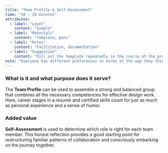 ```yaml
---
title: "Team Profile & Self-Assessment"
time: "10 – 20 minutes"
attributes:
  - label: "Level"
    content: "Simple"
  - label: "Materials"
    content: "Template, pens"
  - label: "Roles"
    content: "Facilitation, documentation"
  - label: "Suggestion"
    content: "Fill out the template repeatedly in the course of the process so as to visualize your own development"
note: "Everyone has different preferences in terms of the way they think. Based on the Whole Brain Model, N. Herrmann developed an HBDI profile that can be used to analyze different styles of thinking. A functional team is made up of people who complement each other, representing the full range of such styles."
---
```


### What is it and what purpose does it serve?

The **Team Profile** can be used to assemble a strong and balanced group that combines all the necessary competencies for effective design work. Here, career stages in a resume and certified skills count for just as much as personal experience and a sense of humor.

### Added value

**Self-Assessment** is used to determine which role is right for each team member. This honest reflection provides a good starting point for restructuring familiar patterns of collaboration and consciously embarking on the journey together.
